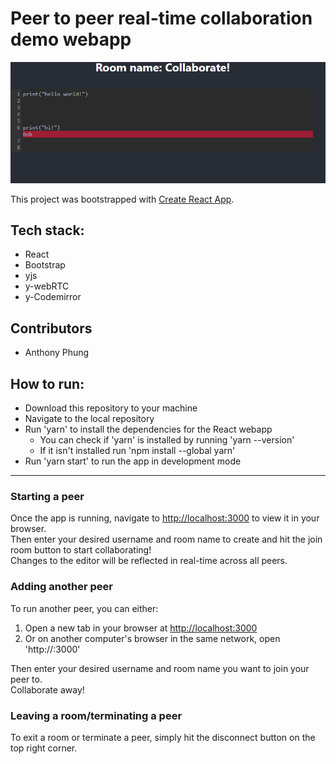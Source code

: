# Peer to peer real-time collaboration demo webapp
![Peer to peer banner](/public/collaborate.PNG)

This project was bootstrapped with [Create React App](https://github.com/facebook/create-react-app).  

## Tech stack:  
- React  
- Bootstrap  
- yjs  
- y-webRTC  
- y-Codemirror  

## Contributors  
- Anthony Phung

## How to run:
- Download this repository to your machine
- Navigate to the local repository
- Run 'yarn' to install the dependencies for the React webapp
    - You can check if 'yarn' is installed by running 'yarn --version'
    - If it isn't installed run 'npm install --global yarn'
- Run 'yarn start' to run the app in development mode

---

### Starting a peer

Once the app is running, navigate to [http://localhost:3000](http://localhost:3000) to view it in your browser.  
Then enter your desired username and room name to create and hit the join room button to start collaborating!  
Changes to the editor will be reflected in real-time across all peers.

### Adding another peer

To run another peer, you can either:
1. Open a new tab in your browser at [http://localhost:3000](http://localhost:3000)  
2. Or on another computer's browser in the same network, open 'http://<insert local ipv4 address here>:3000'  
  
Then enter your desired username and room name you want to join your peer to.  
Collaborate away!  

### Leaving a room/terminating a peer  
To exit a room or terminate a peer, simply hit the disconnect button on the top right corner.
